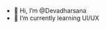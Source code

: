 - 👋 Hi, I’m @Devadharsana
- 🌱 I’m currently learning UI/UX


<!---
Devadharsana/Devadharsana is a ✨ special ✨ repository because its `README.md` (this file) appears on your GitHub profile.
You can click the Preview link to take a look at your changes.
--->

